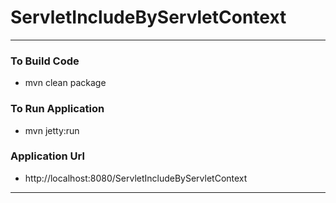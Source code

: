 # ServletIncludeByServletContext

---

### To Build Code 
* mvn clean package 


### To Run Application 
* mvn jetty:run 

### Application Url 
* http://localhost:8080/ServletIncludeByServletContext

---
